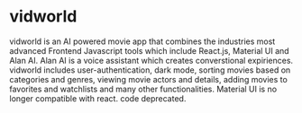 # vidworld

vidworld is an AI powered movie app that combines the industries most advanced Frontend Javascript tools which include React.js, Material UI and Alan AI. Alan AI is a voice assistant which creates converstional expiriences.
vidworld includes user-authentication, dark mode, sorting movies based on categories and genres, viewing movie actors and details, adding movies to favorites and watchlists and many other functionalities. Material UI is no longer compatible with react. code deprecated.
